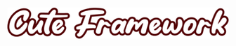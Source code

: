 <p align="center">
<img src=https://github.com/RandyGaul/cute_framework/blob/master/assets/CF_Text_Hifi.png>
</p>
<br>
